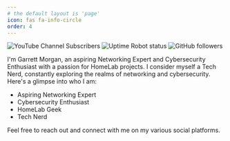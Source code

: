 ```yaml
---
# the default layout is 'page'
icon: fas fa-info-circle
order: 4
---
```

![YouTube Channel Subscribers](https://img.shields.io/youtube/channel/subscribers/UCqVXgSg-7MO_a8LBcCQPPXw?logo=Youtube&style=for-the-badge) ![Uptime Robot status](https://img.shields.io/uptimerobot/status/m795876240-550b567ea2d1812d28283a9b?style=for-the-badge&label=MorganServer)
 ![GitHub followers](https://img.shields.io/github/followers/gmorgan9?logo=GitHub&style=for-the-badge)

<!-- > Add Markdown syntax content to file `_tabs/about.md`{: .filepath } and it will show up on this page.
{: .prompt-tip } -->


I'm Garrett Morgan, an aspiring Networking Expert and Cybersecurity Enthusiast with a passion for HomeLab projects. I consider myself a Tech Nerd, constantly exploring the realms of networking and cybersecurity. Here's a glimpse into who I am:

- Aspiring Networking Expert
- Cybersecurity Enthusiast
- HomeLab Geek
- Tech Nerd

Feel free to reach out and connect with me on my various social platforms.

